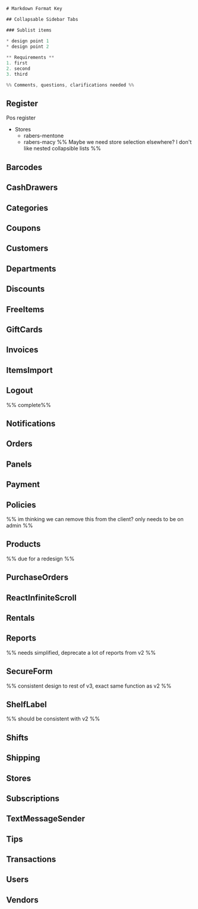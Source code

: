 
```javascript
# Markdown Format Key

## Collapsable Sidebar Tabs

### Sublist items

* design point 1
* design point 2
 
** Requirements **
1. first
2. second
3. third

%% Comments, questions, clarifications needed %%
```
## Register
Pos register
* Stores
	* rabers-mentone
	* rabers-macy
	  %% Maybe we need store selection elsewhere? I don't like nested collapsible lists %%

## Barcodes

## CashDrawers

## Categories

## Coupons
## Customers
## Departments
## Discounts
## FreeItems
## GiftCards
## Invoices
## ItemsImport
## Logout
%% complete%%
## Notifications
## Orders
## Panels
## Payment
## Policies
%% im thinking we can remove this from the client? only needs to be on admin %%
## Products
%% due for a redesign %%
## PurchaseOrders
## ReactInfiniteScroll
## Rentals
## Reports
%% needs simplified, deprecate a lot of reports from v2 %%
## SecureForm
%% consistent design to rest of v3, exact same function as v2 %%
## ShelfLabel
%% should be consistent with v2 %%
## Shifts
## Shipping
## Stores
## Subscriptions
## TextMessageSender
## Tips
## Transactions
## Users
## Vendors